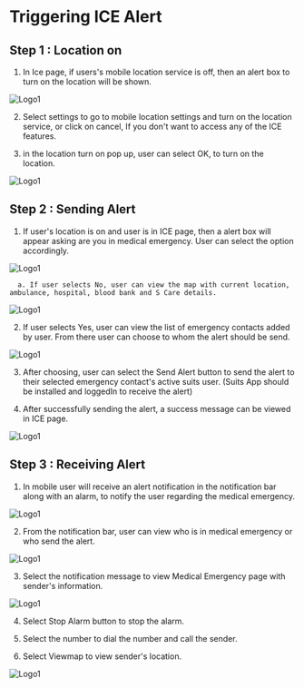 # Triggering ICE Alert

## Step 1 : Location on

1. In Ice page, if users's mobile location service is off, then an alert box to turn on the location will be shown.

![Logo1](./images/mobile/ice-alert/ICE1.jpg)
            
2. Select settings to go to mobile location settings and turn on the location service, or click on cancel, If you don't want to access any of the ICE features.

3. in the location turn on pop up, user can select OK, to turn on the location.

![Logo1](./images/mobile/ice-alert/ICE2.jpg)

## Step 2 : Sending Alert

1. If user's location is on and user is in ICE page, then a alert box will appear asking are you in medical emergency. User can select the option accordingly.

![Logo1](./images/mobile/ice-alert/ICE3.jpg)

      a. If user selects No, user can view the map with current location, ambulance, hospital, blood bank and S Care details.

![Logo1](./images/mobile/ice-alert/ICE6.jpg)

2. If user selects Yes, user can view the list of emergency contacts added by user. From there user can choose to whom the alert should be send.

![Logo1](./images/mobile/ice-alert/ICE4.jpg)

3. After choosing, user can select the Send Alert button to send the alert to their selected emergency contact's active suits user. (Suits App should be installed and loggedIn to receive the alert) 

4. After successfully sending the alert, a success message can be viewed in ICE page.

![Logo1](./images/mobile/ice-alert/ICE5.jpg)

## Step 3 : Receiving Alert

1. In mobile user will receive an alert notification in the notification bar along with an alarm, to notify the user regarding the medical emergency.

![Logo1](./images/mobile/ice-alert/ICE7.jpg)

2. From the notification bar, user can view who is in medical emergency or who send the alert.

![Logo1](./images/mobile/ice-alert/ICE8.jpg)

3. Select the notification message to view Medical Emergency page with sender's information.

![Logo1](./images/mobile/ice-alert/ICE9.jpg)

4. Select Stop Alarm button to stop the alarm.

5. Select the number to dial the number and call the sender.

6. Select Viewmap to view sender's location.

![Logo1](./images/mobile/ice-alert/ICE10.jpg)